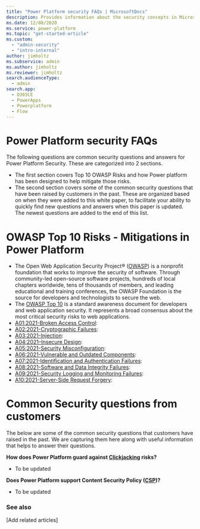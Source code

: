 ```yaml
---
title: "Power Platform security FAQs | MicrosoftDocs"
description: Provides information about the security concepts in Microsoft Dataverse.
ms.date: 12/08/2020
ms.service: power-platform
ms.topic: "get-started-article"
ms.custom: 
  - "admin-security"
  - "intro-internal"
author: jimholtz
ms.subservice: admin
ms.author: jimholtz
ms.reviewer: jimholtz
search.audienceType: 
  - admin
search.app:
  - D365CE
  - PowerApps
  - Powerplatform
  - Flow
---
```

# Power Platform security FAQs

The following questions are common security questions and answers for Power Platform Security. These are categorized into 2 sections.
  - The first section covers Top 10 OWASP Risks and how Power platform has been designed to help mitigate those risks.
  - The second section covers some of the common security questions that have been raised by customers in the past. These are organized based on when they were added to this white paper, to facilitate your ability to quickly find new questions and answers when this paper is updated. The newest questions are added to the end of this list.

# OWASP Top 10 Risks - Mitigations in Power Platform
  - The Open Web Application Security Project® ([OWASP](https://owasp.org/about/)) is a nonprofit foundation that works to improve the security of software. Through community-led open-source software projects, hundreds of local chapters worldwide, tens of thousands of members, and leading educational and training conferences, the OWASP Foundation is the source for developers and technologists to secure the web.
  - The [OWASP Top 10](https://owasp.org/www-project-top-ten/) is a standard awareness document for developers and web application security. It represents a broad consensus about the most critical security risks to web applications.
  - [A01:2021-Broken Access Control](https://owasp.org/Top10/A01_2021-Broken_Access_Control/):
  - [A02:2021-Cryptographic Failures](https://owasp.org/Top10/A02_2021-Cryptographic_Failures/):
  - [A03:2021-Injection](https://owasp.org/Top10/A03_2021-Injection/):
  - [A04:2021–Insecure Design](https://owasp.org/Top10/A04_2021-Insecure_Design/):
  - [A05:2021-Security Misconfiguration](https://owasp.org/Top10/A05_2021-Security_Misconfiguration/):
  - [A06:2021-Vulnerable and Outdated Components](https://owasp.org/Top10/A06_2021-Vulnerable_and_Outdated_Components/):
  - [A07:2021-Identification and Authentication Failures](https://owasp.org/Top10/A07_2021-Identification_and_Authentication_Failures/):
  - [A08:2021-Software and Data Integrity Failures](https://owasp.org/Top10/A08_2021-Software_and_Data_Integrity_Failures/):
  - [A09:2021-Security Logging and Monitoring Failures](https://owasp.org/Top10/A09_2021-Security_Logging_and_Monitoring_Failures/):
  - [A10:2021-Server-Side Request Forgery](https://owasp.org/Top10/A10_2021-Server-Side_Request_Forgery_%28SSRF%29/):

  # Common Security questions from customers
  The below are some of the common security questions that customers have raised in the past. We are capturing them here along with useful information that helps to answer their questions.

  **How does Power Platform guard against [Clickjacking](https://owasp.org/www-community/attacks/Clickjacking) risks?**
  - To be updated
  
  **Does Power Platform support Content Security Policy ([CSP](https://owasp.org/www-community/controls/Content_Security_Policy))?**
  - To be updated



### See also
[Add related articles]


